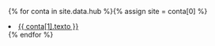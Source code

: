 {% for conta in site.data.hub %}{% assign site = conta[0] %}
  <li>
    <a href="{{ conta[1].link }}">{{ conta[1].texto }}</a>
  </li>
{% endfor %}
